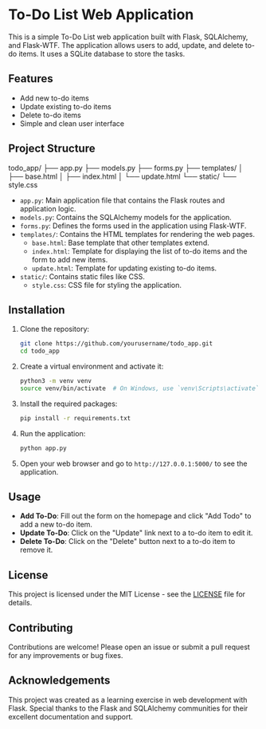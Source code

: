 # To-Do List Web Application

This is a simple To-Do List web application built with Flask, SQLAlchemy, and Flask-WTF. The application allows users to add, update, and delete to-do items. It uses a SQLite database to store the tasks.

## Features

- Add new to-do items
- Update existing to-do items
- Delete to-do items
- Simple and clean user interface

## Project Structure
todo_app/
├── app.py
├── models.py
├── forms.py
├── templates/
│ ├── base.html
│ ├── index.html
│ └── update.html
└── static/
└── style.css


- `app.py`: Main application file that contains the Flask routes and application logic.
- `models.py`: Contains the SQLAlchemy models for the application.
- `forms.py`: Defines the forms used in the application using Flask-WTF.
- `templates/`: Contains the HTML templates for rendering the web pages.
  - `base.html`: Base template that other templates extend.
  - `index.html`: Template for displaying the list of to-do items and the form to add new items.
  - `update.html`: Template for updating existing to-do items.
- `static/`: Contains static files like CSS.
  - `style.css`: CSS file for styling the application.

## Installation

1. Clone the repository:
    ```bash
    git clone https://github.com/yourusername/todo_app.git
    cd todo_app
    ```

2. Create a virtual environment and activate it:
    ```bash
    python3 -m venv venv
    source venv/bin/activate  # On Windows, use `venv\Scripts\activate`
    ```

3. Install the required packages:
    ```bash
    pip install -r requirements.txt
    ```

4. Run the application:
    ```bash
    python app.py
    ```

5. Open your web browser and go to `http://127.0.0.1:5000/` to see the application.

## Usage

- **Add To-Do**: Fill out the form on the homepage and click "Add Todo" to add a new to-do item.
- **Update To-Do**: Click on the "Update" link next to a to-do item to edit it.
- **Delete To-Do**: Click on the "Delete" button next to a to-do item to remove it.

## License

This project is licensed under the MIT License - see the [LICENSE](LICENSE) file for details.

## Contributing

Contributions are welcome! Please open an issue or submit a pull request for any improvements or bug fixes.

## Acknowledgements

This project was created as a learning exercise in web development with Flask. Special thanks to the Flask and SQLAlchemy communities for their excellent documentation and support.

